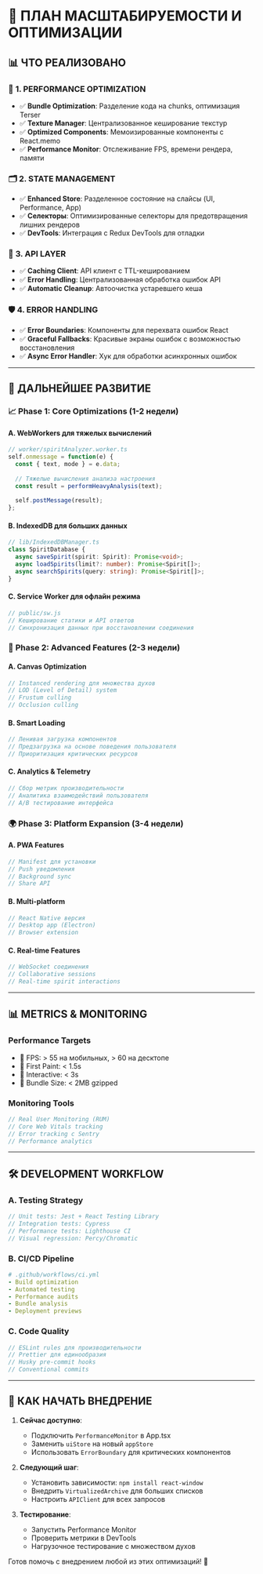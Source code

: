 # 🚀 ПЛАН МАСШТАБИРУЕМОСТИ И ОПТИМИЗАЦИИ

## 📊 **ЧТО РЕАЛИЗОВАНО**

### 🎯 **1. PERFORMANCE OPTIMIZATION**
- ✅ **Bundle Optimization**: Разделение кода на chunks, оптимизация Terser
- ✅ **Texture Manager**: Централизованное кеширование текстур
- ✅ **Optimized Components**: Мемоизированные компоненты с React.memo
- ✅ **Performance Monitor**: Отслеживание FPS, времени рендера, памяти

### 🗂️ **2. STATE MANAGEMENT**
- ✅ **Enhanced Store**: Разделенное состояние на слайсы (UI, Performance, App)
- ✅ **Селекторы**: Оптимизированные селекторы для предотвращения лишних рендеров
- ✅ **DevTools**: Интеграция с Redux DevTools для отладки

### 🔌 **3. API LAYER**
- ✅ **Caching Client**: API клиент с TTL-кешированием
- ✅ **Error Handling**: Централизованная обработка ошибок API
- ✅ **Automatic Cleanup**: Автоочистка устаревшего кеша

### 🛡️ **4. ERROR HANDLING**
- ✅ **Error Boundaries**: Компоненты для перехвата ошибок React
- ✅ **Graceful Fallbacks**: Красивые экраны ошибок с возможностью восстановления
- ✅ **Async Error Handler**: Хук для обработки асинхронных ошибок

---

## 🔮 **ДАЛЬНЕЙШЕЕ РАЗВИТИЕ**

### 📈 **Phase 1: Core Optimizations (1-2 недели)**

#### **A. WebWorkers для тяжелых вычислений**
```typescript
// worker/spiritAnalyzer.worker.ts
self.onmessage = function(e) {
  const { text, mode } = e.data;
  
  // Тяжелые вычисления анализа настроения
  const result = performHeavyAnalysis(text);
  
  self.postMessage(result);
};
```

#### **B. IndexedDB для больших данных**
```typescript
// lib/IndexedDBManager.ts
class SpiritDatabase {
  async saveSpirit(spirit: Spirit): Promise<void>;
  async loadSpirits(limit?: number): Promise<Spirit[]>;
  async searchSpirits(query: string): Promise<Spirit[]>;
}
```

#### **C. Service Worker для офлайн режима**
```typescript
// public/sw.js
// Кеширование статики и API ответов
// Синхронизация данных при восстановлении соединения
```

### 🎨 **Phase 2: Advanced Features (2-3 недели)**

#### **A. Canvas Optimization**
```typescript
// Instanced rendering для множества духов
// LOD (Level of Detail) system
// Frustum culling
// Occlusion culling
```

#### **B. Smart Loading**
```typescript
// Ленивая загрузка компонентов
// Предзагрузка на основе поведения пользователя
// Приоритизация критических ресурсов
```

#### **C. Analytics & Telemetry**
```typescript
// Сбор метрик производительности
// Аналитика взаимодействий пользователя
// A/B тестирование интерфейса
```

### 🌍 **Phase 3: Platform Expansion (3-4 недели)**

#### **A. PWA Features**
```typescript
// Manifest для установки
// Push уведомления
// Background sync
// Share API
```

#### **B. Multi-platform**
```typescript
// React Native версия
// Desktop app (Electron)
// Browser extension
```

#### **C. Real-time Features**
```typescript
// WebSocket соединения
// Collaborative sessions
// Real-time spirit interactions
```

---

## 📊 **METRICS & MONITORING**

### **Performance Targets**
- 🎯 FPS: > 55 на мобильных, > 60 на десктопе
- 🎯 First Paint: < 1.5s
- 🎯 Interactive: < 3s
- 🎯 Bundle Size: < 2MB gzipped

### **Monitoring Tools**
```typescript
// Real User Monitoring (RUM)
// Core Web Vitals tracking
// Error tracking с Sentry
// Performance analytics
```

---

## 🛠️ **DEVELOPMENT WORKFLOW**

### **A. Testing Strategy**
```typescript
// Unit tests: Jest + React Testing Library
// Integration tests: Cypress
// Performance tests: Lighthouse CI
// Visual regression: Percy/Chromatic
```

### **B. CI/CD Pipeline**
```yaml
# .github/workflows/ci.yml
- Build optimization
- Automated testing
- Performance audits
- Bundle analysis
- Deployment previews
```

### **C. Code Quality**
```typescript
// ESLint rules для производительности
// Prettier для единообразия
// Husky pre-commit hooks
// Conventional commits
```

---

## 🚀 **КАК НАЧАТЬ ВНЕДРЕНИЕ**

1. **Сейчас доступно**:
   - Подключить `PerformanceMonitor` в App.tsx
   - Заменить `uiStore` на новый `appStore`
   - Использовать `ErrorBoundary` для критических компонентов

2. **Следующий шаг**:
   - Установить зависимости: `npm install react-window`
   - Внедрить `VirtualizedArchive` для больших списков
   - Настроить `APIClient` для всех запросов

3. **Тестирование**:
   - Запустить Performance Monitor
   - Проверить метрики в DevTools
   - Нагрузочное тестирование с множеством духов

Готов помочь с внедрением любой из этих оптимизаций! 🌟

